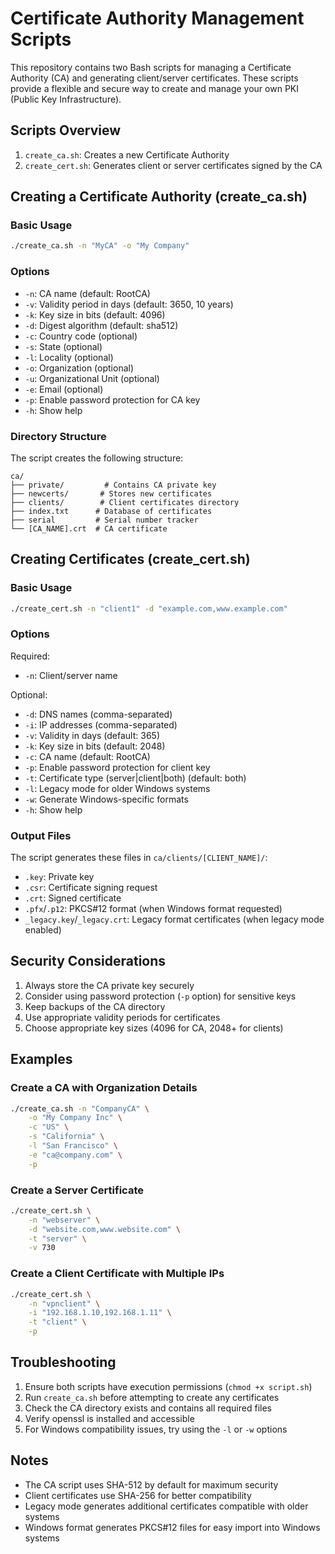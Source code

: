 # Certificate Authority Management Scripts

This repository contains two Bash scripts for managing a Certificate Authority (CA) and generating client/server certificates. These scripts provide a flexible and secure way to create and manage your own PKI (Public Key Infrastructure).

## Scripts Overview

1. `create_ca.sh`: Creates a new Certificate Authority
2. `create_cert.sh`: Generates client or server certificates signed by the CA

## Creating a Certificate Authority (create_ca.sh)

### Basic Usage
```bash
./create_ca.sh -n "MyCA" -o "My Company"
```

### Options
- `-n`: CA name (default: RootCA)
- `-v`: Validity period in days (default: 3650, 10 years)
- `-k`: Key size in bits (default: 4096)
- `-d`: Digest algorithm (default: sha512)
- `-c`: Country code (optional)
- `-s`: State (optional)
- `-l`: Locality (optional)
- `-o`: Organization (optional)
- `-u`: Organizational Unit (optional)
- `-e`: Email (optional)
- `-p`: Enable password protection for CA key
- `-h`: Show help

### Directory Structure
The script creates the following structure:
```
ca/
├── private/         # Contains CA private key
├── newcerts/       # Stores new certificates
├── clients/        # Client certificates directory
├── index.txt      # Database of certificates
├── serial         # Serial number tracker
└── [CA_NAME].crt  # CA certificate
```

## Creating Certificates (create_cert.sh)

### Basic Usage
```bash
./create_cert.sh -n "client1" -d "example.com,www.example.com"
```

### Options
Required:
- `-n`: Client/server name

Optional:
- `-d`: DNS names (comma-separated)
- `-i`: IP addresses (comma-separated)
- `-v`: Validity in days (default: 365)
- `-k`: Key size in bits (default: 2048)
- `-c`: CA name (default: RootCA)
- `-p`: Enable password protection for client key
- `-t`: Certificate type (server|client|both) (default: both)
- `-l`: Legacy mode for older Windows systems
- `-w`: Generate Windows-specific formats
- `-h`: Show help

### Output Files
The script generates these files in `ca/clients/[CLIENT_NAME]/`:
- `.key`: Private key
- `.csr`: Certificate signing request
- `.crt`: Signed certificate
- `.pfx`/`.p12`: PKCS#12 format (when Windows format requested)
- `_legacy.key`/`_legacy.crt`: Legacy format certificates (when legacy mode enabled)

## Security Considerations

1. Always store the CA private key securely
2. Consider using password protection (`-p` option) for sensitive keys
3. Keep backups of the CA directory
4. Use appropriate validity periods for certificates
5. Choose appropriate key sizes (4096 for CA, 2048+ for clients)

## Examples

### Create a CA with Organization Details
```bash
./create_ca.sh -n "CompanyCA" \
    -o "My Company Inc" \
    -c "US" \
    -s "California" \
    -l "San Francisco" \
    -e "ca@company.com" \
    -p
```

### Create a Server Certificate
```bash
./create_cert.sh \
    -n "webserver" \
    -d "website.com,www.website.com" \
    -t "server" \
    -v 730
```

### Create a Client Certificate with Multiple IPs
```bash
./create_cert.sh \
    -n "vpnclient" \
    -i "192.168.1.10,192.168.1.11" \
    -t "client" \
    -p
```

## Troubleshooting

1. Ensure both scripts have execution permissions (`chmod +x script.sh`)
2. Run `create_ca.sh` before attempting to create any certificates
3. Check the CA directory exists and contains all required files
4. Verify openssl is installed and accessible
5. For Windows compatibility issues, try using the `-l` or `-w` options

## Notes

- The CA script uses SHA-512 by default for maximum security
- Client certificates use SHA-256 for better compatibility
- Legacy mode generates additional certificates compatible with older systems
- Windows format generates PKCS#12 files for easy import into Windows systems
